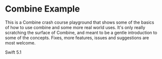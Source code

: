 # Combine Example

This is a Combine crash course playground that shows some of the basics of how to use combine and some more real world uses. It's only really scratching the surface of Combine, and meant to be a gentle introduction to some of the concepts. Fixes, more features, issues and suggestions are most welcome.

Swift 5.1